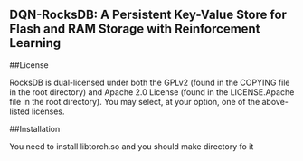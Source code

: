 ## DQN-RocksDB: A Persistent Key-Value Store for Flash and RAM Storage with Reinforcement Learning

##License

RocksDB is dual-licensed under both the GPLv2 (found in the COPYING file in the root directory) and Apache 2.0 License (found in the LICENSE.Apache file in the root directory).  You may select, at your option, one of the above-listed licenses.

##Installation

You need to install libtorch.so and you should make directory fo it
